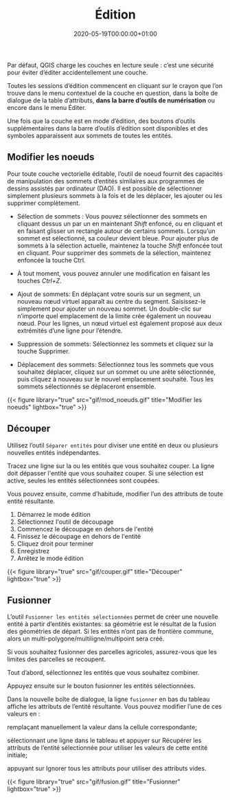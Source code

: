 ﻿---
date: "2020-05-19T00:00:00+01:00"
draft: false
linktitle: Édition
menu:
  example:
    parent: QGIS
    weight: 6
title: Édition
toc: true
type: docs
weight: 6
---

Par défaut, QGIS charge les couches en lecture seule : c’est une sécurité pour éviter d’éditer accidentellement une couche. 

Toutes les sessions d’édition commencent en cliquant sur le crayon que l’on trouve dans le menu contextuel de la couche en question, dans la boîte de dialogue de la table d’attributs, **dans la barre d’outils de numérisation** ou encore dans le menu Éditer.


Une fois que la couche est en mode d’édition, des boutons d’outils supplémentaires dans la barre d’outils d’édition sont disponibles et des symboles apparaissent aux sommets de toutes les entités.


## Modifier les noeuds

Pour toute couche vectorielle éditable, l’outil de noeud fournit des capacités de manipulation des sommets d’entités similaires aux programmes de dessins assistés par ordinateur (DAO). Il est possible de sélectionner simplement plusieurs sommets à la fois et de les déplacer, les ajouter ou les supprimer complètement.

* Sélection de sommets : Vous pouvez sélectionner des sommets en cliquant dessus un par un en maintenant *Shift* enfoncé, ou en cliquant et en faisant glisser un rectangle autour de certains sommets. Lorsqu’un sommet est sélectionné, sa couleur devient bleue. Pour ajouter plus de sommets à la sélection actuelle, maintenez la touche *Shift* enfoncée tout en cliquant. Pour supprimer des sommets de la sélection, maintenez enfoncée la touche Ctrl. 

* À tout moment, vous pouvez annuler une modification en faisant les touches *Ctrl+Z*.


* Ajout de sommets: En déplaçant votre souris sur un segment, un nouveau nœud virtuel apparaît au centre du segment. Saisissez-le simplement pour ajouter un nouveau sommet. Un double-clic sur n’importe quel emplacement de la limite crée également un nouveau nœud. Pour les lignes, un nœud virtuel est également proposé aux deux extrémités d’une ligne pour l’étendre.



* Suppression de sommets: Sélectionnez les sommets et cliquez sur la touche Supprimer. 

* Déplacement des sommets: Sélectionnez tous les sommets que vous souhaitez déplacer, cliquez sur un sommet ou une arête sélectionnée, puis cliquez à nouveau sur le nouvel emplacement souhaité. Tous les sommets sélectionnés se déplaceront ensemble. 



{{< figure library="true" src="gif/mod_noeuds.gif" title="Modifier les noeuds" lightbox="true" >}}

## Découper

Utilisez l’outil  `Séparer entités` pour diviser une entité en deux ou plusieurs nouvelles entités indépendantes.


Tracez une ligne sur la ou les entités que vous souhaitez couper. La ligne doit dépasser l'entité que vous souhaitez couper. Si une sélection est active, seules les entités sélectionnées sont coupées.

Vous pouvez ensuite, comme d’habitude, modifier l’un des attributs de toute entité résultante.

1. Démarrez le mode édition
1. Sélectionnez l'outil de découpage
1. Commencez le découpage en dehors de l'entité
1. Finissez le découpage en dehors de l'entité
1. Cliquez droit pour terminer
1. Enregistrez
1. Arrêtez le mode édition



{{< figure library="true" src="gif/couper.gif" title="Découper" lightbox="true" >}}

## Fusionner

L’outil `Fusionner les entités sélectionnées` permet de créer une nouvelle entité à partir d’entités existantes: sa géométrie est le résultat de la fusion des géométries de départ. Si les entités n’ont pas de frontière commune, alors un multi-polygone/multiligne/multipoint sera créé.

Si vous souhaitez fusionner des parcelles agricoles, assurez-vous que les limites des parcelles se recoupent.

Tout d’abord, sélectionnez les entités que vous souhaitez combiner.

Appuyez ensuite sur le bouton fusionner les entités sélectionnées.

Dans la nouvelle boîte de dialogue, la ligne `fusionner` en bas du tableau affiche les attributs de l’entité résultante. Vous pouvez modifier l’une de ces valeurs en :

remplaçant manuellement la valeur dans la cellule correspondante;

sélectionnant une ligne dans le tableau et appuyer sur Récupérer les attributs de l’entité sélectionnée pour utiliser les valeurs de cette entité initiale;

appuyant sur Ignorer tous les attributs pour utiliser des attributs vides.




{{< figure library="true" src="gif/fusion.gif" title="Fusionner" lightbox="true" >}}

